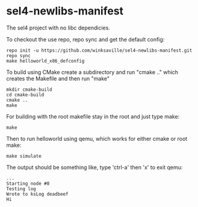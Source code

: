 sel4-newlibs-manifest
=================
The sel4 project with no libc dependicies.

To checkout the use repo, repo sync and get the default config:
```
repo init -u https://github.com/winksaville/sel4-newlibs-manifest.git
repo sync
make helloworld_x86_defconfig
```

To build using CMake create a subdirectory and run "cmake .."
which creates the Makefile and then run "make"
```
mkdir cmake-build
cd cmake-build
cmake ..
make
```

For building with the root makefile stay in the root and just type make:
```
make
```

Then to run helloworld using qemu, which works for either cmake or root make:
```
make simulate
```

The output should be something like, type 'ctrl-a' then 'x' to exit qemu:
```
...
Starting node #0
Testing log
Wrote to ksLog deadbeef
Hi
```
